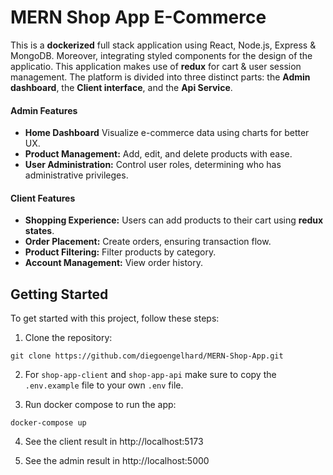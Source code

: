 # MERN Shop App E-Commerce

This is a **dockerized** full stack application using React, Node.js, Express & MongoDB. Moreover, integrating styled components for the design of the applicatio. This application makes use of **redux** for cart & user session management. The platform is divided into three distinct parts: the __Admin dashboard__, the __Client interface__, and the __Api Service__.

#### Admin Features
- **Home Dashboard** Visualize e-commerce data using charts for better UX.
- **Product Management:** Add, edit, and delete products with ease.
- **User Administration:** Control user roles, determining who has administrative privileges.

#### Client Features
- **Shopping Experience:** Users can add products to their cart using __redux states__.
- **Order Placement:** Create orders, ensuring transaction flow.
- **Product Filtering:** Filter products by category.
- **Account Management:** View order history.

## Getting Started

To get started with this project, follow these steps:

1. Clone the repository: 
```
git clone https://github.com/diegoengelhard/MERN-Shop-App.git
```

2. For `shop-app-client` and `shop-app-api` make sure to copy the `.env.example` file to your own `.env` file.

3. Run docker compose to run the app:
```
docker-compose up
```

4. See the client result in http://localhost:5173 

5. See the admin result in http://localhost:5000